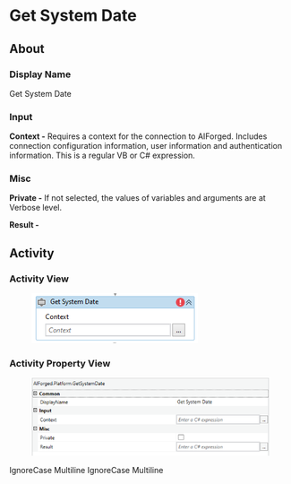 # Get System Date

## About

### Display Name

Get System Date

### Input

**Context -** Requires a context for the connection to AIForged. Includes connection configuration information, user information and authentication information. This is a regular VB or C# expression.

### Misc

**Private -** If not selected, the values of variables and arguments are at Verbose level.

**Result -**

## Activity

### Activity View

<figure><img src="../../../assets/image%20%2885%29%20%281%29.png" alt=""><figcaption></figcaption></figure>

### Activity Property View

<figure><img src="../../../assets/image%20%2868%29%20%281%29%20%281%29.png" alt=""><figcaption></figcaption></figure>

 IgnoreCase Multiline IgnoreCase Multiline
